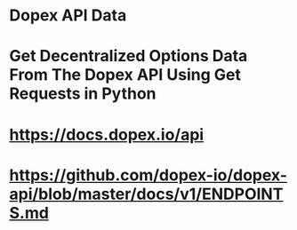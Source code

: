 # Dopex API Data
# Get Decentralized Options Data From The Dopex API Using Get Requests in Python
# https://docs.dopex.io/api
# https://github.com/dopex-io/dopex-api/blob/master/docs/v1/ENDPOINTS.md
